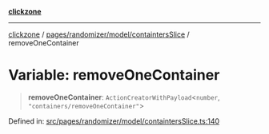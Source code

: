 [**clickzone**](../../../../../README.md)

***

[clickzone](../../../../../README.md) / [pages/randomizer/model/containtersSlice](../README.md) / removeOneContainer

# Variable: removeOneContainer

> **removeOneContainer**: `ActionCreatorWithPayload`\<`number`, `"containers/removeOneContainer"`\>

Defined in: [src/pages/randomizer/model/containtersSlice.ts:140](https://github.com/MaximBri/ClickZone/blob/20f3f0d061a7c50a96ed5bba64acbc325a456072/client/src/pages/randomizer/model/containtersSlice.ts#L140)
